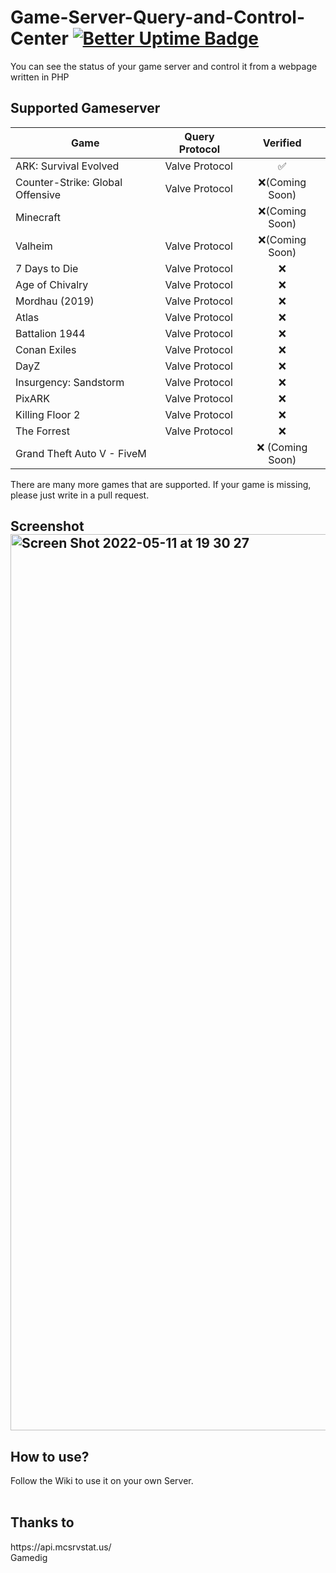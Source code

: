 # Game-Server-Query-and-Control-Center  [![Better Uptime Badge](https://betteruptime.com/status-badges/v1/monitor/eexa.svg)](https://statuspage.muehlhaeusler.online)
You can see the status of your game server and control it from a webpage written in PHP

## Supported Gameserver
|  Game |  Query Protocol |           Verified           |
| ------------ | ------------ |:----------------------------:|
| ARK: Survival Evolved  | Valve Protocol  |              ✅               |
| Counter-Strike: Global Offensive  |  Valve Protocol |        ❌(Coming Soon)        |
|  Minecraft |   |        ❌(Coming Soon)        |
|  Valheim | Valve Protocol  |        ❌(Coming Soon)        |
| 7 Days to Die  | Valve Protocol  |              ❌               |
| Age of Chivalry  |  Valve Protocol |              ❌               |
| Mordhau (2019)  | Valve Protocol  |              ❌               |
|  Atlas | Valve Protocol  |              ❌               |
| Battalion 1944  |  Valve Protocol |              ❌               |
|  Conan Exiles |  Valve Protocol  |              ❌               |
| DayZ  | Valve Protocol  |              ❌               |
|  Insurgency: Sandstorm |  Valve Protocol |              ❌               |
| PixARK  | Valve Protocol  |       ❌         |
| Killing Floor 2  |  Valve Protocol |       ❌         |
| The Forrest  | Valve Protocol  |       ❌         |
| Grand Theft Auto V - FiveM  |   |       ❌ (Coming Soon)        |

There are many more games that are supported. If your game is missing, please just write in a pull request.

## Screenshot<img width="1434" alt="Screen Shot 2022-05-11 at 19 30 27" src="https://user-images.githubusercontent.com/67545895/167980185-545f097c-3ad2-4380-b55a-6ebba7af6063.png">


<h2>How to use?</h2>
Follow the Wiki to use it on your own Server.<br>
<br>


<h2>Thanks to</h2>
https://api.mcsrvstat.us/ <br>
Gamedig

